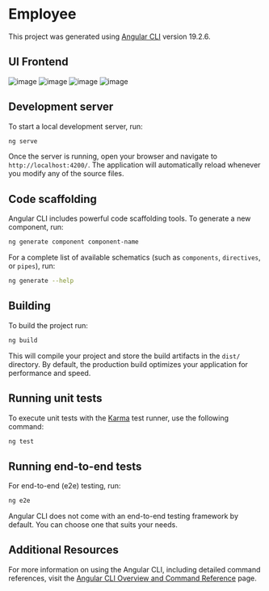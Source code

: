 # Employee

This project was generated using [Angular CLI](https://github.com/angular/angular-cli) version 19.2.6.

## UI Frontend
![image](https://github.com/user-attachments/assets/703bf853-3c95-4484-b811-c4b95d9681e4)
![image](https://github.com/user-attachments/assets/5db31448-13d4-4583-b3ed-b458c901b659)
![image](https://github.com/user-attachments/assets/fee51d09-8fa5-40ba-8979-24472237d64c)
![image](https://github.com/user-attachments/assets/c1fbb59b-8e1d-4821-83b2-910a5c7c7dfa)

## Development server

To start a local development server, run:

```bash
ng serve
```

Once the server is running, open your browser and navigate to `http://localhost:4200/`. The application will automatically reload whenever you modify any of the source files.

## Code scaffolding

Angular CLI includes powerful code scaffolding tools. To generate a new component, run:

```bash
ng generate component component-name
```

For a complete list of available schematics (such as `components`, `directives`, or `pipes`), run:

```bash
ng generate --help
```

## Building

To build the project run:

```bash
ng build
```

This will compile your project and store the build artifacts in the `dist/` directory. By default, the production build optimizes your application for performance and speed.

## Running unit tests

To execute unit tests with the [Karma](https://karma-runner.github.io) test runner, use the following command:

```bash
ng test
```

## Running end-to-end tests

For end-to-end (e2e) testing, run:

```bash
ng e2e
```

Angular CLI does not come with an end-to-end testing framework by default. You can choose one that suits your needs.

## Additional Resources

For more information on using the Angular CLI, including detailed command references, visit the [Angular CLI Overview and Command Reference](https://angular.dev/tools/cli) page.
